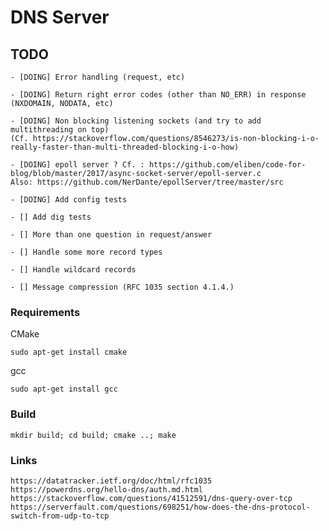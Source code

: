 # DNS Server

## TODO

    - [DOING] Error handling (request, etc)

    - [DOING] Return right error codes (other than NO_ERR) in response (NXDOMAIN, NODATA, etc)

    - [DOING] Non blocking listening sockets (and try to add multithreading on top)
    (Cf. https://stackoverflow.com/questions/8546273/is-non-blocking-i-o-really-faster-than-multi-threaded-blocking-i-o-how)

    - [DOING] epoll server ? Cf. : https://github.com/eliben/code-for-blog/blob/master/2017/async-socket-server/epoll-server.c    
    Also: https://github.com/NerDante/epollServer/tree/master/src

    - [DOING] Add config tests

    - [] Add dig tests

    - [] More than one question in request/answer

    - [] Handle some more record types

    - [] Handle wildcard records

    - [] Message compression (RFC 1035 section 4.1.4.)

### Requirements

CMake

    sudo apt-get install cmake

gcc

    sudo apt-get install gcc


### Build

    mkdir build; cd build; cmake ..; make

### Links

    https://datatracker.ietf.org/doc/html/rfc1035
    https://powerdns.org/hello-dns/auth.md.html
    https://stackoverflow.com/questions/41512591/dns-query-over-tcp
    https://serverfault.com/questions/698251/how-does-the-dns-protocol-switch-from-udp-to-tcp
